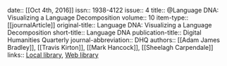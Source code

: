 date:: [[Oct 4th, 2016]]
issn:: 1938-4122
issue:: 4
title:: @Language DNA: Visualizing a Language Decomposition
volume:: 10
item-type:: [[journalArticle]]
original-title:: Language DNA: Visualizing a Language Decomposition
short-title:: Language DNA
publication-title:: Digital Humanities Quarterly
journal-abbreviation:: DHQ
authors:: [[Adam James Bradley]], [[Travis Kirton]], [[Mark Hancock]], [[Sheelagh Carpendale]]
links:: [Local library](zotero://select/groups/2386895/items/JKXNUL4T), [Web library](https://www.zotero.org/groups/2386895/items/JKXNUL4T)
